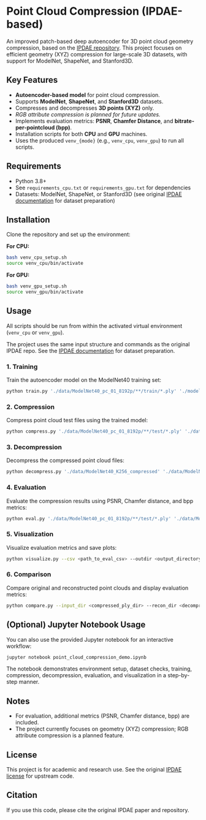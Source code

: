 # Point Cloud Compression (IPDAE-based)

An improved patch-based deep autoencoder for 3D point cloud geometry compression, based on the [IPDAE repository](https://github.com/I2-Multimedia-Lab/IPDAE). This project focuses on efficient geometry (XYZ) compression for large-scale 3D datasets, with support for ModelNet, ShapeNet, and Stanford3D.

## Key Features

- **Autoencoder-based model** for point cloud compression.
- Supports **ModelNet**, **ShapeNet**, and **Stanford3D** datasets.
- Compresses and decompresses **3D points (XYZ)** only.  
- *RGB attribute compression is planned for future updates.*
- Implements evaluation metrics: **PSNR**, **Chamfer Distance**, and **bitrate-per-pointcloud (bpp)**.
- Installation scripts for both **CPU** and **GPU** machines.
- Uses the produced `venv_{mode}` (e.g., `venv_cpu`, `venv_gpu`) to run all scripts.

## Requirements

- Python 3.8+
- See `requirements_cpu.txt` or `requirements_gpu.txt` for dependencies
- Datasets: ModelNet, ShapeNet, or Stanford3D (see original [IPDAE documentation](https://github.com/I2-Multimedia-Lab/IPDAE) for dataset preparation)

## Installation

Clone the repository and set up the environment:

**For CPU:**
```bash
bash venv_cpu_setup.sh
source venv_cpu/bin/activate
```
**For GPU:**
```bash
bash venv_gpu_setup.sh
source venv_gpu/bin/activate
```

## Usage

All scripts should be run from within the activated virtual environment (`venv_cpu` or `venv_gpu`).

The project uses the same input structure and commands as the original IPDAE repo. See the [IPDAE documentation](https://github.com/I2-Multimedia-Lab/IPDAE) for dataset preparation.

### 1. Training

Train the autoencoder model on the ModelNet40 training set:
```bash
python train.py './data/ModelNet40_pc_01_8192p/**/train/*.ply' './model/K256' --K 256
```

### 2. Compression

Compress point cloud test files using the trained model:
```bash
python compress.py './data/ModelNet40_pc_01_8192p/**/test/*.ply' './data/ModelNet40_K256_compressed' './model/K256' --K 256
```

### 3. Decompression

Decompress the compressed point cloud files:
```bash
python decompress.py './data/ModelNet40_K256_compressed' './data/ModelNet40_K256_decompressed' './model/K256' --K 256
```

### 4. Evaluation

Evaluate the compression results using PSNR, Chamfer distance, and bpp metrics:
```bash
python eval.py './data/ModelNet40_pc_01_8192p/**/test/*.ply' './data/ModelNet40_K256_compressed' './data/ModelNet40_K256_decompressed' './eval/ModelNet40_K256.csv' '../geo_dist/build/pc_error'
```

### 5. Visualization

Visualize evaluation metrics and save plots:
```bash
python visualize.py --csv <path_to_eval_csv> --outdir <output_directory>
```

### 6. Comparison

Compare original and reconstructed point clouds and display evaluation metrics:
```bash
python compare.py --input_dir <compressed_ply_dir> --recon_dir <decompressed_ply_dir> --csv_path <metrics_csv>
```


## (Optional) Jupyter Notebook Usage

You can also use the provided Jupyter notebook for an interactive workflow:

```bash
jupyter notebook point_cloud_compression_demo.ipynb
```

The notebook demonstrates environment setup, dataset checks, training, compression, decompression, evaluation, and visualization in a step-by-step manner.


## Notes

- For evaluation, additional metrics (PSNR, Chamfer distance, bpp) are included.
- The project currently focuses on geometry (XYZ) compression; RGB attribute compression is a planned feature.

## License

This project is for academic and research use. See the original [IPDAE license](https://github.com/I2-Multimedia-Lab/IPDAE) for upstream code.

## Citation

If you use this code, please cite the original IPDAE paper and repository.
